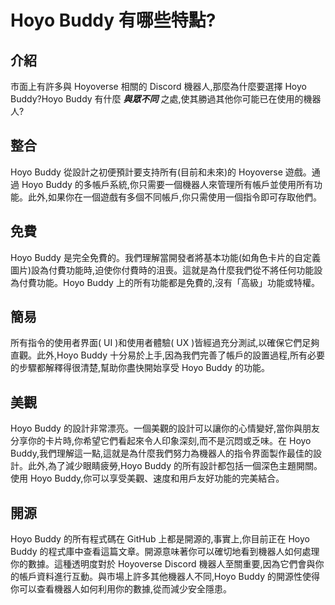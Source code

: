 # Hoyo Buddy 有哪些特點?

## 介紹

市面上有許多與 Hoyoverse 相關的 Discord 機器人,那麼為什麼要選擇 Hoyo Buddy?Hoyo Buddy 有什麼 ***與眾不同*** 之處,使其勝過其他你可能已在使用的機器人?

## 整合

Hoyo Buddy 從設計之初便預計要支持所有(目前和未來)的 Hoyoverse 遊戲。通過 Hoyo Buddy 的多帳戶系統,你只需要一個機器人來管理所有帳戶並使用所有功能。此外,如果你在一個遊戲有多個不同帳戶,你只需使用一個指令即可存取他們。

## 免費

Hoyo Buddy 是完全免費的。我們理解當開發者將基本功能(如角色卡片的自定義圖片)設為付費功能時,迫使你付費時的沮喪。這就是為什麼我們從不將任何功能設為付費功能。Hoyo Buddy 上的所有功能都是免費的,沒有「高級」功能或特權。

## 簡易

所有指令的使用者界面( UI )和使用者體驗( UX )皆經過充分測試,以確保它們足夠直觀。此外,Hoyo Buddy 十分易於上手,因為我們完善了帳戶的設置過程,所有必要的步驟都解釋得很清楚,幫助你盡快開始享受 Hoyo Buddy 的功能。

## 美觀

Hoyo Buddy 的設計非常漂亮。一個美觀的設計可以讓你的心情變好,當你與朋友分享你的卡片時,你希望它們看起來令人印象深刻,而不是沉悶或乏味。在 Hoyo Buddy,我們理解這一點,這就是為什麼我們努力為機器人的指令界面製作最佳的設計。此外,為了減少眼睛疲勞,Hoyo Buddy 的所有設計都包括一個深色主題開關。使用 Hoyo Buddy,你可以享受美觀、速度和用戶友好功能的完美結合。

## 開源

Hoyo Buddy 的所有程式碼在 GitHub 上都是開源的,事實上,你目前正在 Hoyo Buddy 的程式庫中查看這篇文章。開源意味著你可以確切地看到機器人如何處理你的數據。這種透明度對於 Hoyoverse Discord 機器人至關重要,因為它們會與你的帳戶資料進行互動。與市場上許多其他機器人不同,Hoyo Buddy 的開源性使得你可以查看機器人如何利用你的數據,從而減少安全隱患。

